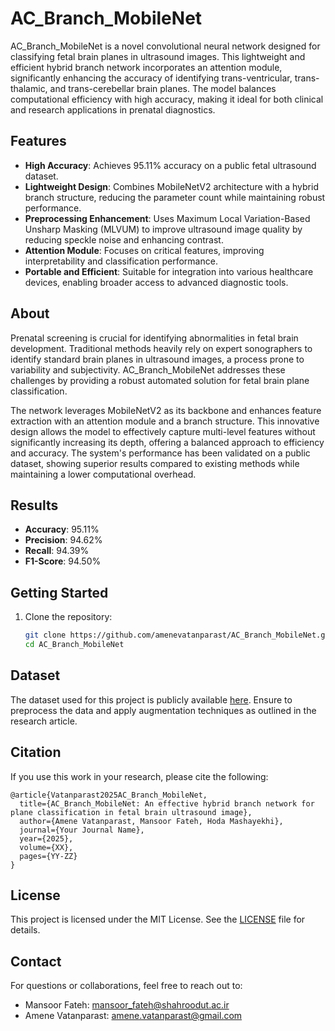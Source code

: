 # AC_Branch_MobileNet  

AC_Branch_MobileNet is a novel convolutional neural network designed for classifying fetal brain planes in ultrasound images. This lightweight and efficient hybrid branch network incorporates an attention module, significantly enhancing the accuracy of identifying trans-ventricular, trans-thalamic, and trans-cerebellar brain planes. The model balances computational efficiency with high accuracy, making it ideal for both clinical and research applications in prenatal diagnostics.  

## Features  
- **High Accuracy**: Achieves 95.11% accuracy on a public fetal ultrasound dataset.  
- **Lightweight Design**: Combines MobileNetV2 architecture with a hybrid branch structure, reducing the parameter count while maintaining robust performance.  
- **Preprocessing Enhancement**: Uses Maximum Local Variation-Based Unsharp Masking (MLVUM) to improve ultrasound image quality by reducing speckle noise and enhancing contrast.  
- **Attention Module**: Focuses on critical features, improving interpretability and classification performance.  
- **Portable and Efficient**: Suitable for integration into various healthcare devices, enabling broader access to advanced diagnostic tools.  

## About  

Prenatal screening is crucial for identifying abnormalities in fetal brain development. Traditional methods heavily rely on expert sonographers to identify standard brain planes in ultrasound images, a process prone to variability and subjectivity. AC_Branch_MobileNet addresses these challenges by providing a robust automated solution for fetal brain plane classification.  

The network leverages MobileNetV2 as its backbone and enhances feature extraction with an attention module and a branch structure. This innovative design allows the model to effectively capture multi-level features without significantly increasing its depth, offering a balanced approach to efficiency and accuracy. The system's performance has been validated on a public dataset, showing superior results compared to existing methods while maintaining a lower computational overhead.  

## Results  
- **Accuracy**: 95.11%  
- **Precision**: 94.62%  
- **Recall**: 94.39%  
- **F1-Score**: 94.50%  

## Getting Started  

1. Clone the repository:  
   ```bash  
   git clone https://github.com/amenevatanparast/AC_Branch_MobileNet.git  
   cd AC_Branch_MobileNet  
   ```  

## Dataset  
The dataset used for this project is publicly available [here](https://zenodo.org/records/3904280). Ensure to preprocess the data and apply augmentation techniques as outlined in the research article.  

## Citation  
If you use this work in your research, please cite the following:  
```
@article{Vatanparast2025AC_Branch_MobileNet,
  title={AC_Branch_MobileNet: An effective hybrid branch network for plane classification in fetal brain ultrasound image},
  author={Amene Vatanparast, Mansoor Fateh, Hoda Mashayekhi},
  journal={Your Journal Name},
  year={2025},
  volume={XX},
  pages={YY-ZZ}
}
```  

## License  
This project is licensed under the MIT License. See the [LICENSE](LICENSE) file for details.  

## Contact  
For questions or collaborations, feel free to reach out to:  
- Mansoor Fateh: [mansoor_fateh@shahroodut.ac.ir](mailto:mansoor_fateh@shahroodut.ac.ir)  
- Amene Vatanparast: [amene.vatanparast@gmail.com](mailto:amene.vatanparast@gmail.com)  
